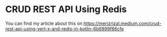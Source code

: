 # CRUD REST API Using Redis


You can find my article about this on https://merizrizal.medium.com/crud-rest-api-using-vert-x-and-redis-in-kotlin-6b6899f86cfe
